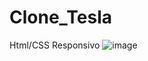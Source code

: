 # Clone_Tesla
Html/CSS
Responsivo
![image](https://user-images.githubusercontent.com/54123414/170147193-a47c7fc2-54ff-422f-b40d-ec68b0804835.png)
